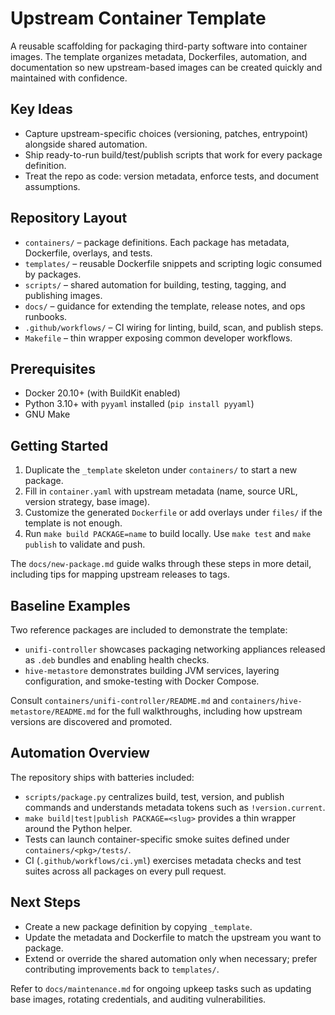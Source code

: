 # Upstream Container Template

A reusable scaffolding for packaging third-party software into container images. The template organizes metadata, Dockerfiles, automation, and documentation so new upstream-based images can be created quickly and maintained with confidence.

## Key Ideas
- Capture upstream-specific choices (versioning, patches, entrypoint) alongside shared automation.
- Ship ready-to-run build/test/publish scripts that work for every package definition.
- Treat the repo as code: version metadata, enforce tests, and document assumptions.

## Repository Layout
- `containers/` – package definitions. Each package has metadata, Dockerfile, overlays, and tests.
- `templates/` – reusable Dockerfile snippets and scripting logic consumed by packages.
- `scripts/` – shared automation for building, testing, tagging, and publishing images.
- `docs/` – guidance for extending the template, release notes, and ops runbooks.
- `.github/workflows/` – CI wiring for linting, build, scan, and publish steps.
- `Makefile` – thin wrapper exposing common developer workflows.

## Prerequisites
- Docker 20.10+ (with BuildKit enabled)
- Python 3.10+ with `pyyaml` installed (`pip install pyyaml`)
- GNU Make

## Getting Started
1. Duplicate the `_template` skeleton under `containers/` to start a new package.
2. Fill in `container.yaml` with upstream metadata (name, source URL, version strategy, base image).
3. Customize the generated `Dockerfile` or add overlays under `files/` if the template is not enough.
4. Run `make build PACKAGE=name` to build locally. Use `make test` and `make publish` to validate and push.

The `docs/new-package.md` guide walks through these steps in more detail, including tips for mapping upstream releases to tags.

## Baseline Examples
Two reference packages are included to demonstrate the template:
- `unifi-controller` showcases packaging networking appliances released as `.deb` bundles and enabling health checks.
- `hive-metastore` demonstrates building JVM services, layering configuration, and smoke-testing with Docker Compose.

Consult `containers/unifi-controller/README.md` and `containers/hive-metastore/README.md` for the full walkthroughs, including how upstream versions are discovered and promoted.

## Automation Overview
The repository ships with batteries included:
- `scripts/package.py` centralizes build, test, version, and publish commands and understands metadata tokens such as `!version.current`.
- `make build|test|publish PACKAGE=<slug>` provides a thin wrapper around the Python helper.
- Tests can launch container-specific smoke suites defined under `containers/<pkg>/tests/`.
- CI (`.github/workflows/ci.yml`) exercises metadata checks and test suites across all packages on every pull request.

## Next Steps
- Create a new package definition by copying `_template`.
- Update the metadata and Dockerfile to match the upstream you want to package.
- Extend or override the shared automation only when necessary; prefer contributing improvements back to `templates/`.

Refer to `docs/maintenance.md` for ongoing upkeep tasks such as updating base images, rotating credentials, and auditing vulnerabilities.
